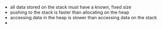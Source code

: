 - all data stored on the stack must have a known, fixed size
- pushing to the stack is faster than allocating on the heap 
- accessing data in the heap is slower than accessing data on the stack
- 
